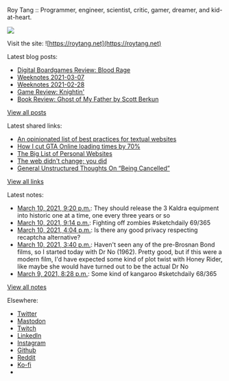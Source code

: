 Roy Tang :: Programmer, engineer, scientist, critic, gamer, dreamer, and kid-at-heart.

![](https://roytang.net/static/img/profile.jpg)

Visit the site: ![https://roytang.net](https://roytang.net)

Latest blog posts:

- [Digital Boardgames Review: Blood Rage](https://roytang.net/2021/03/blood-rage/)
- [Weeknotes 2021-03-07](https://roytang.net/2021/03/weeknotes-2021-03-07/)
- [Weeknotes 2021-02-28](https://roytang.net/2021/02/weeknotes-2021-02-28/)
- [Game Review: Knightin&#x27;](https://roytang.net/2021/02/knightin/)
- [Book Review: Ghost of My Father by Scott Berkun](https://roytang.net/2021/02/ghost-of-my-father/)

[View all posts](https://roytang.net/blog)

Latest shared links:

- [An opinionated list of best practices for textual websites](https://roytang.net/2021/03/an-opinionated-list-of-best-practices-for-textual-websites/)
- [How I cut GTA Online loading times by 70%](https://roytang.net/2021/03/how-i-cut-gta-online-loading-times-by-70/)
- [The Big List of Personal Websites](https://roytang.net/2021/02/the-big-list-of-personal-websites/)
- [The web didn&#x27;t change; you did](https://roytang.net/2021/02/the-web-didnt-change-you-did/)
- [General Unstructured Thoughts On “Being Cancelled”](https://roytang.net/2021/02/general-unstructured-thoughts-on-being-cancelled/)

[View all links](https://roytang.net/links)

Latest notes:

- [March 10, 2021, 9:20 p.m.](https://roytang.net/2021/03/gqfxqv1/): They should release the 3 Kaldra equipment into historic one at a time, one every three years or so
- [March 10, 2021, 9:14 p.m.](https://roytang.net/2021/03/1369637833011437572/): Fighting off zombies #sketchdaily 69/365
- [March 10, 2021, 4:04 p.m.](https://roytang.net/2021/03/951fcfe07a7cbb8d04ee6dd219c181fb/): Is there any good privacy respecting recaptcha alternative?
- [March 10, 2021, 3:40 p.m.](https://roytang.net/2021/03/2b14f8356f57460da0a4790b27b44b8a/): Haven&#x27;t seen any of the pre-Brosnan Bond films, so I started today with Dr No (1962). Pretty good, but if this were a modern film, I&#x27;d have expected some kind of plot twist with Honey Rider, like maybe she would have turned out to be the actual Dr No
- [March 9, 2021, 8:28 p.m.](https://roytang.net/2021/03/1369263851393409027/): Some kind of kangaroo #sketchdaily 68/365

[View all notes](https://roytang.net/notes)

Elsewhere:

- [Twitter](https://twitter.com/roytang)
- [Mastodon](https://mastodon.technology/@roytang)
- [Twitch](https://twitch.tv/twitchyroy)
- [LinkedIn](https://www.linkedin.com/in/roytang)
- [Instagram](https://instagram.com/roytang0400)
- [Github](https://github.com/roytang)
- [Reddit](https://reddit.com/u/hungryroy)
- [Ko-fi](https://ko-fi.com/roytang)
- [](mailto:hello@roytang.net)